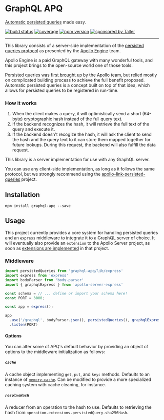 # GraphQL APQ

[Automatic persisted queries](https://www.apollographql.com/docs/engine/auto-persisted-queries.html) made easy.

[![build status](https://img.shields.io/travis/lucasconstantino/graphql-apq/master.svg?style=flat-square)](https://travis-ci.org/lucasconstantino/graphql-apq)
[![coverage](https://img.shields.io/codecov/c/github/lucasconstantino/graphql-apq.svg?style=flat-square)](https://codecov.io/github/lucasconstantino/graphql-apq)
[![npm version](https://img.shields.io/npm/v/graphql-apq.svg?style=flat-square)](https://www.npmjs.com/package/graphql-apq)
[![sponsored by Taller](https://raw.githubusercontent.com/TallerWebSolutions/tallerwebsolutions.github.io/master/sponsored-by-taller.png)](https://taller.net.br/en/)

---

This library consists of a server-side implementation of the [persisted queries protocol](https://github.com/apollographql/apollo-link-persisted-queries#protocol) as presented by the [Apollo Engine](https://www.apollographql.com/engine) team.

Apollo Engine is a paid GraphQL gateway with many wonderful tools, and this project brings to the open-source world one of those tools.

Persisted queries was [first brought up](https://dev-blog.apollodata.com/persisted-graphql-queries-with-apollo-client-119fd7e6bba5) by the Apollo team, but relied mostly on complicated building process to achieve the full benefit proposed. Automatic persisted queries is a concept built on top of that idea, which allows for persisted queries to be registered in run-time.

### How it works

1.  When the client makes a query, it will optimistically send a short (64-byte) cryptographic hash instead of the full query text.
1.  If the backend recognizes the hash, it will retrieve the full text of the query and execute it.
1.  If the backend doesn't recogize the hash, it will ask the client to send the hash and the query text to it can store them mapped together for future lookups. During this request, the backend will also fulfill the data request.

This library is a server implementation for use with any GraphQL server.

You can use any client-side implementation, as long as it follows the same protocol, but we strongly recommend using the [apollo-link-persisted-queries](https://github.com/apollographql/apollo-link-persisted-queries) project.

## Installation

```
npm install graphql-apq --save
```

## Usage

This project currently provides a core system for handling persisted queries and an `express` middleware to integrate it to a GraphQL server of choice. It will eventually also provide an `extension` to the Apollo Server project, as soon as [extensions are implemented](https://github.com/apollographql/apollo-server/pull/1105) in that project.

### Middleware

```js
import persistedQueries from 'graphql-apq/lib/express'
import express from 'express'
import bodyParser from 'body-parser'
import { graphqlExpress } from 'apollo-server-express'

const schema = // ... define or import your schema here!
const PORT = 3000;

const app = express();

app
  .use('/graphql', bodyParser.json(), persistedQueries(), graphqlExpress({ schema }))
  .listen(PORT)
```

#### Options

You can alter some of APQ's default behavior by providing an object of
options to the middleware initialization as follows:

##### `cache`

A cache object implementing `get`, `put`, and `keys` methods. Defaults
to an instance of [`memory-cache`](https://github.com/ptarjan/node-cache).
Can be modified to provide a more specialized caching system with cache
cleaning, for instance.

##### `resolveHash`

A reducer from an operation to the hash to use. Defaults to retrieving the
hash from `operation.extensions.persistedQuery.sha256Hash`.
